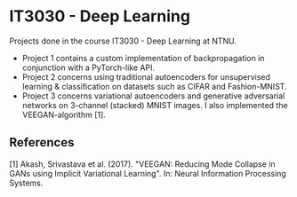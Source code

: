 # IT3030 - Deep Learning

Projects done in the course IT3030 - Deep Learning at NTNU.

* Project 1 contains a custom implementation of backpropagation in conjunction with a PyTorch-like API.
* Project 2 concerns using traditional autoencoders for unsupervised learning & classification on datasets such as CIFAR and Fashion-MNIST.
* Project 3 concerns variational autoencoders and generative adversarial networks on 3-channel (stacked) MNIST images. I also implemented the VEEGAN-algorithm [1].

## References

[1] Akash, Srivastava et al. (2017). "VEEGAN: Reducing Mode Collapse in GANs using Implicit Variational Learning". In: Neural Information Processing Systems.
